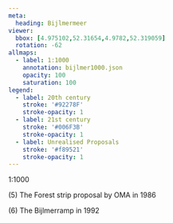 ```yaml
---
meta:
  heading: Bijlmermeer
viewer:
  bbox: [4.975102,52.31654,4.9782,52.319059]
  rotation: -62
allmaps:
  - label: 1:1000
    annotation: bijlmer1000.json
    opacity: 100
    saturation: 100
legend:
  - label: 20th century
    stroke: '#92278F'
    stroke-opacity: 1
  - label: 21st century
    stroke: '#006F3B'
    stroke-opacity: 1
  - label: Unrealised Proposals
    stroke: '#f89521'
    stroke-opacity: 1
---
```

1:1000

(5) The Forest strip proposal by OMA in 1986


(6) The Bijlmerramp in 1992